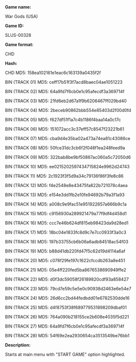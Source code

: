 **Game name:**

War Gods (USA)

**Game ID:**

SLUS-00328

**Game format:**

CHD

**Hash:**

CHD MD5: 158ea102161e1eac6c163139a0435f2f

BIN (TRACK 01) MD5: ceff17b51f3f7acd8baec04ae1051223

BIN (TRACK 02) MD5: 64a9fd7f6cb0e1c95afecdf3a369714f

BIN (TRACK 03) MD5: 21fd6eb2d67a1f9b6206467ff029bd40

BIN (TRACK 04) MD5: 2beceb90862bbb554e85403d2f00d0fd

BIN (TRACK 05) MD5: f627df51f1a7c4b1186f4baa14a0c17c

BIN (TRACK 06) MD5: 151072acc3c37eff57c8547f23221b61

BIN (TRACK 07) MD5: cba9d4e35ba02a473a74ea81c43086ce

BIN (TRACK 08) MD5: 50fce31dc3cb6f2f048f1ea248feed9a

BIN (TRACK 09) MD5: 322bab8be9bf50867ac060a5c72050d6

BIN (TRACK 10) MD5: ee0215202597434715824e9962d24743

BIN (TRACK 11) MD5: 2c1923f3f5d9a34c79136f86f3fe8c86

BIN (TRACK 12) MD5: f4e2548e8e43475fa822b721078c4aea

BIN (TRACK 13) MD5: e154e3dd1fb2e10fe94692b79a3f1a93

BIN (TRACK 14) MD5: a008c9e9fac51e951922657a666b9c1a

BIN (TRACK 15) MD5: c9156930a289921479a77f9df4d458d1

BIN (TRACK 16) MD5: ccc7e46b624df815eb98423da9d28ed1

BIN (TRACK 17) MD5: 18bc04e1833fc8d9c7e7cc0933f3a0c3

BIN (TRACK 18) MD5: 197b33755cb6b06a6adb84518ac54f03

BIN (TRACK 19) MD5: b88d41db220fd47f5c62d19d4114a6af

BIN (TRACK 20) MD5: c078f29fe197c1622cfccdb263a8e451

BIN (TRACK 21) MD5: 05e4ff220fed5ba8676538690949ffe2

BIN (TRACK 22) MD5: d0f3dc59058f26189820cdf93a858427

BIN (TRACK 23) MD5: 79cd7e59c5e5e0c90938d2463e6e54e7

BIN (TRACK 24) MD5: 26d6cc2bd44fedbdd01e6782530dde16

BIN (TRACK 25) MD5: d4f8753f38f689779531898209dbaf01

BIN (TRACK 26) MD5: 764a090b218155ce2b608e4035f5d221

BIN (TRACK 27) MD5: 64a9fd7f6cb0e1c95afecdf3a369714f

BIN (TRACK 28) MD5: 54f69e2ea2930654ca3513549be76bb1

**Description:**

Starts at main menu with "START GAME" option highlighted.